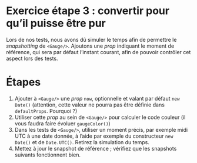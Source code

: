 # Exercice étape 3 : convertir <Gauge /> pour qu’il puisse être pur

Lors de nos tests, nous avons dû simuler le temps afin de permettre le _snapshotting_ de `<Gauge/>`. Ajoutons une _prop_ indiquant le moment de référence, qui sera par défaut l’instant courant, afin de pouvoir contrôler cet aspect lors des tests.

# Étapes

1. Ajouter à `<Gauge/>` une _prop_ `now`, optionnelle et valant par défaut `new Date()` (attention, cette valeur ne pourra pas être définie dans `defaultProps`. Pourquoi ?)
2. Utiliser cette _prop_ au sein de `<Gauge/>` pour calculer le code couleur (il vous faudra faire évoluer `gaugeColor()`)
3. Dans les tests de `<Gauge/>`, utiliser un moment précis, par exemple midi UTC à une date donnée, à l’aide par exemple du constructeur `new Date()` et de `Date.UTC()`. Retirez la simulation du temps.
4. Mettez à jour le snapshot de référence ; vérifiez que les snapshots suivants fonctionnent bien.
